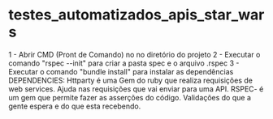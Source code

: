 # testes_automatizados_apis_star_wars

1 - Abrir CMD (Pront de Comando) no no diretório do projeto
2 - Executar o comando "rspec --init" para criar a pasta spec e o arquivo .rspec
3 - Executar o comando "bundle install" para instalar as dependências
    DEPENDENCIES: 
    Httparty é uma Gem do ruby que realiza requisições de web services. Ajuda nas requisições que vai enviar para uma API. 
    RSPEC- é um gem que permite fazer as asserções do código. Validações do que a gente espera e do que esta recebendo.
    
    
